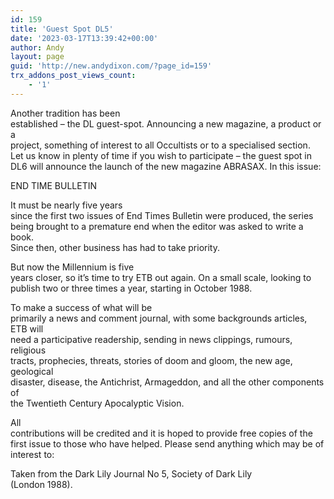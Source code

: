 ```yaml
---
id: 159
title: 'Guest Spot DL5'
date: '2023-03-17T13:39:42+00:00'
author: Andy
layout: page
guid: 'http://new.andydixon.com/?page_id=159'
trx_addons_post_views_count:
    - '1'
---
```


Another tradition has been  
established – the DL guest-spot. Announcing a new magazine, a product or a  
project, something of interest to all Occultists or to a specialised section.  
Let us know in plenty of time if you wish to participate – the guest spot in  
DL6 will announce the launch of the new magazine ABRASAX. In this issue:

END TIME BULLETIN

It must be nearly five years  
since the first two issues of End Times Bulletin were produced, the series  
being brought to a premature end when the editor was asked to write a book.  
Since then, other business has had to take priority.

But now the Millennium is five  
years closer, so it’s time to try ETB out again. On a small scale, looking to  
publish two or three times a year, starting in October 1988.

To make a success of what will be  
primarily a news and comment journal, with some backgrounds articles, ETB will  
need a participative readership, sending in news clippings, rumours, religious  
tracts, prophecies, threats, stories of doom and gloom, the new age, geological  
disaster, disease, the Antichrist, Armageddon, and all the other components of  
the Twentieth Century Apocalyptic Vision.

All  
contributions will be credited and it is hoped to provide free copies of the  
first issue to those who have helped. Please send anything which may be of  
interest to:

Taken from the Dark Lily Journal No 5, Society of Dark Lily  
(London 1988).